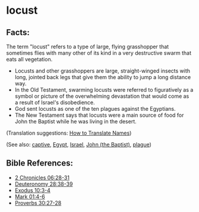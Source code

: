 # locust #

## Facts: ##

The term "locust" refers to a type of large, flying grasshopper that sometimes flies with many other of its kind in a very destructive swarm that eats all vegetation. 
 
* Locusts and other grasshoppers are large, straight-winged insects with long, jointed back legs that give them the ability to jump a long distance way.
* In the Old Testament, swarming locusts were referred to figuratively as a symbol or picture of the overwhelming devastation that would come as a result of Israel's disobedience.
* God sent locusts as one of the ten plagues against the Egyptians. 
* The New Testament says that locusts were a main source of food for John the Baptist while he was living in the desert. 

(Translation suggestions: [How to Translate Names](en/ta-vol1/translate/man/translate-names))

(See also: [captive](../other/captive.md), [Egypt](../other/egypt.md), [Israel](../other/israel.md), [John (the Baptist)](../other/johnthebaptist.md), [plague](../other/plague.md))

## Bible References: ##

* [2 Chronicles 06:28-31](en/tn/2ch/help/06/28)
* [Deuteronomy 28:38-39](en/tn/deu/help/28/38)
* [Exodus 10:3-4](en/tn/exo/help/10/03)
* [Mark 01:4-6](en/tn/mrk/help/01/04)
* [Proverbs 30:27-28](en/tn/pro/help/30/27)